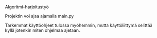 Algoritmi-harjoitustyö

Projektin voi ajaa ajamalla main.py

Tarkemmat käyttöohjeet tulossa myöhemmin, mutta käyttöliittymä selittää kyllä jotenkin miten ohjelmaa ajetaan.

